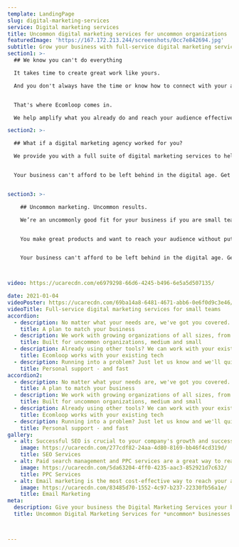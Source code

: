 ```yaml
---
template: LandingPage
slug: digital-marketing-services
service: Digital marketing services
title: Uncommon digital marketing services for uncommon organizations
featuredImage: 'https://167.172.213.244/screenshots/0cc7e842694.jpg'
subtitle: Grow your business with full-service digital marketing services designed to reach your audience efficiently
section1: >-
  ## We know you can't do everything

  It takes time to create great work like yours.  

  And you don't always have the time or know how to connect with your audience.  


  That's where Ecomloop comes in.  

  We help amplify what you already do and reach your audience effectively.  

section2: >-

  ## What if a digital marketing agency worked for you?

  We provide you with a full suite of digital marketing services to help amplify the best aspects of your organization. Get SEO, PPC, and email marketing services all in one place and stay focused on doing what your business does best.


  Your business can't afford to be left behind in the digital age. Get ahead of the game with a digital marketing plan that works for you now - and in the future.


section3: >-

    ## Uncommon marketing. Uncommon results. 

    We’re an uncommonly good fit for your business if you are small team looking expand your reach.   


    You make great products and want to reach your audience without putting extra responsibilities on your team. You want to grow sales - and most importantly — keep growing them year after year, and we can help.  


    Your business can't afford to be left behind in the digital age. Get ahead of the game with a digital marketing agency that works for you now - and in the future.



video: https://ucarecdn.com/e6979298-66d6-4245-b496-6e5a5d507135/

date: 2021-01-04
videoPoster: https://ucarecdn.com/69ba14a8-6481-4671-abb6-0e6f0d9c3e46/
videoTitle: Full-service digital marketing services for small teams
accordion:
  - description: No matter what your needs are, we've got you covered. Choose the plan that's perfect for your business, and pay only for what you need.
    title: A plan to match your business
  - description: We work with growing organizations of all sizes, from solo creators to businesses with hundreds of creators.
    title: Built for uncommon organizations, medium and small
  - description: Already using other tools? We can work with your existing platforms & systems!
    title: Ecomloop works with your existing tech
  - description: Running into a problem? Just let us know and we'll quickly reply with the exact info you need. We're here for you.
    title: Personal support - and fast
accordion2:
  - description: No matter what your needs are, we've got you covered. Choose the plan that's perfect for your business, and pay only for what you need.
    title: A plan to match your business
  - description: We work with growing organizations of all sizes, from solo creators to businesses with hundreds of creators.
    title: Built for uncommon organizations, medium and small
  - description: Already using other tools? We can work with your existing platforms & systems!
    title: Ecomloop works with your existing tech
  - description: Running into a problem? Just let us know and we'll quickly reply with the exact info you need. We're here for you.
    title: Personal support - and fast
gallery:
  - alt: Successful SEO is crucial to your company's growth and success. Search engine optimization is a special area of digital marketing that targets improving your visibility and ranking on search engine results pages. SEO is an approach that helps you get noticed. The idea is to make it easier for people to find and find what they're looking for. With the right SEO, you can target the right people who already seeking what your product.
    image: https://ucarecdn.com/277cdf82-24aa-4d80-8169-bb46f4cd319d/
    title: SEO Services
  - alt: Paid search management and PPC services are a great way to reach your target audience! If your goal is to gain more customers and test quickly, PPC is the way to go! We will create a campaign that will allow you to reach your audiences, and provide you with monthly reports that show the progress.
    image: https://ucarecdn.com/5da63204-4ff0-4235-aac3-852921d7c632/
    title: PPC Services
  - alt: Email marketing is the most cost-effective way to reach your audience on a regular basis. It's an easy way to build relationships and increase your brand's visibility. Boost your brand visibility smart automated campaigns tailored to your audience.
    image: https://ucarecdn.com/83485d70-1552-4c97-b237-22330fb56a1e/
    title: Email Marketing
meta:
  description: Give your business the Digital Marketing Services your business deserve and achieve digital platform growth with ecomloop! Stop dealing with wasted ad spend & ineffective campaigns. Get started today!
  title: Uncommon Digital Marketing Services for *uncommon* businesses | Digital platform growth



---
```

